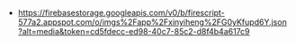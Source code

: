 - https://firebasestorage.googleapis.com/v0/b/firescript-577a2.appspot.com/o/imgs%2Fapp%2Fxinyiheng%2FG0yKfupd6Y.json?alt=media&token=cd5fdecc-ed98-40c7-85c2-d8f4b4a617c9
